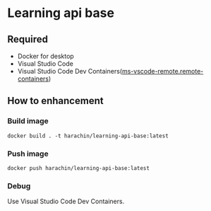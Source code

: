 # Learning api base

## Required

- Docker for desktop
- Visual Studio Code
- Visual Studio Code Dev Containers([ms-vscode-remote.remote-containers](https://marketplace.visualstudio.com/items?itemName=ms-vscode-remote.remote-containers))

## How to enhancement

### Build image
```
docker build . -t harachin/learning-api-base:latest
```

### Push image
```
docker push harachin/learning-api-base:latest
```

### Debug
Use Visual Studio Code Dev Containers.
